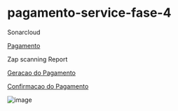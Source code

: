 # pagamento-service-fase-4

Sonarcloud

[Pagamento](https://sonarcloud.io/summary/overall?id=FIAP-GRUPO-G57_pagamento-service-fase-4)

Zap scanning Report

[Geracao do Pagamento](https://github.com/FIAP-GRUPO-G57/pagamento-service-fase-4/blob/main/zap-Geracao-Pagamento-Report-.html)

[Confirmacao do Pagamento](https://github.com/FIAP-GRUPO-G57/pagamento-service-fase-4/blob/main/zap-Confirmacao-Pagamento.html)



![image](https://github.com/FIAP-GRUPO-G57/pagamento-service-fase-4/assets/8040205/2180e622-50aa-4d80-85ce-d2d416c1f062)

